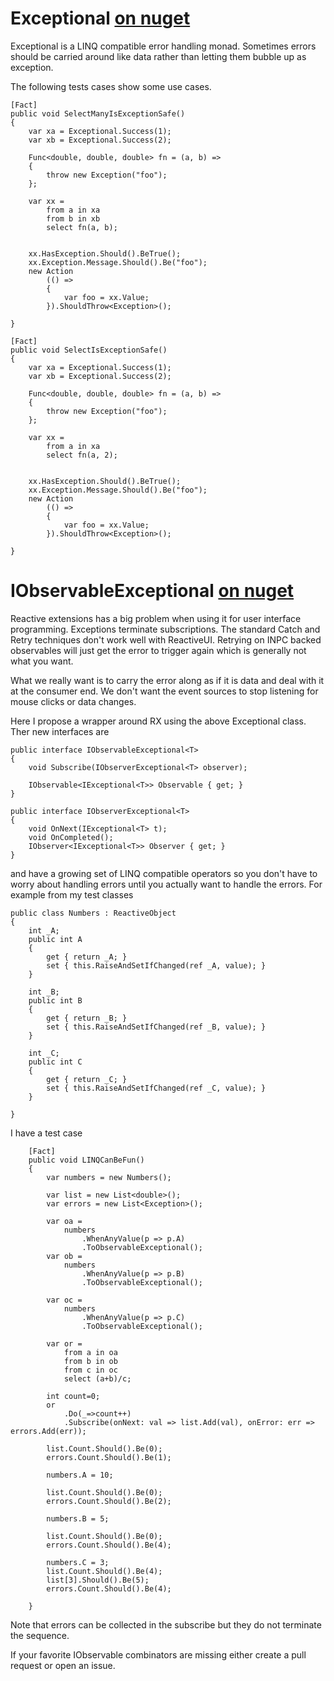 Exceptional [on nuget](https://www.nuget.org/packages/Weingartner.Exceptional)
===========

Exceptional is a LINQ compatible error handling monad. Sometimes errors should be carried around like data rather than letting them bubble up as exception. 

The following tests cases show some use cases.

    [Fact]
    public void SelectManyIsExceptionSafe()
    {
        var xa = Exceptional.Success(1);
        var xb = Exceptional.Success(2);

        Func<double, double, double> fn = (a, b) =>
        {
            throw new Exception("foo");
        };

        var xx =
            from a in xa
            from b in xb
            select fn(a, b);


        xx.HasException.Should().BeTrue();
        xx.Exception.Message.Should().Be("foo");
        new Action
            (() =>
            {
                var foo = xx.Value;
            }).ShouldThrow<Exception>();
        
    }

    [Fact]
    public void SelectIsExceptionSafe()
    {
        var xa = Exceptional.Success(1);
        var xb = Exceptional.Success(2);

        Func<double, double, double> fn = (a, b) =>
        {
            throw new Exception("foo");
        };

        var xx =
            from a in xa
            select fn(a, 2);


        xx.HasException.Should().BeTrue();
        xx.Exception.Message.Should().Be("foo");
        new Action
            (() =>
            {
                var foo = xx.Value;
            }).ShouldThrow<Exception>();
        
    }

IObservableExceptional [on nuget](https://www.nuget.org/packages/Weingartner.Exceptional)
======================

Reactive extensions has a big problem when using it for user interface programming. Exceptions terminate subscriptions. The
standard Catch and Retry techniques don't work well with ReactiveUI. Retrying on INPC backed observables will just get
the error to trigger again which is generally not what you want.

What we really want is to carry the error along as if it is data and deal with it at the consumer end. We don't
want the event sources to stop listening for mouse clicks or data changes.

Here I propose a wrapper around RX using the above Exceptional class. Ther new interfaces are

    public interface IObservableExceptional<T>
    {
        void Subscribe(IObserverExceptional<T> observer);

        IObservable<IExceptional<T>> Observable { get; }
    }

    public interface IObserverExceptional<T>
    {
        void OnNext(IExceptional<T> t);
        void OnCompleted();
        IObserver<IExceptional<T>> Observer { get; }
    }

and have a growing set of LINQ compatible operators so you don't have to worry about handling errors
until you actually want to handle the errors. For example from my test classes

    public class Numbers : ReactiveObject
    {
        int _A;
        public int A 
        {
            get { return _A; }
            set { this.RaiseAndSetIfChanged(ref _A, value); }
        }

        int _B;
        public int B 
        {
            get { return _B; }
            set { this.RaiseAndSetIfChanged(ref _B, value); }
        }

        int _C;
        public int C 
        {
            get { return _C; }
            set { this.RaiseAndSetIfChanged(ref _C, value); }
        }
        
    }

I have a test case

        [Fact]
        public void LINQCanBeFun()
        {
            var numbers = new Numbers();

            var list = new List<double>();
            var errors = new List<Exception>();

            var oa =
                numbers
                    .WhenAnyValue(p => p.A)
                    .ToObservableExceptional();
            var ob =
                numbers
                    .WhenAnyValue(p => p.B)
                    .ToObservableExceptional();

            var oc =
                numbers
                    .WhenAnyValue(p => p.C)
                    .ToObservableExceptional();

            var or = 
                from a in oa
                from b in ob
                from c in oc
                select (a+b)/c;

            int count=0;
            or
                .Do(_=>count++)
                .Subscribe(onNext: val => list.Add(val), onError: err => errors.Add(err));

            list.Count.Should().Be(0);
            errors.Count.Should().Be(1);

            numbers.A = 10;

            list.Count.Should().Be(0);
            errors.Count.Should().Be(2);

            numbers.B = 5;

            list.Count.Should().Be(0);
            errors.Count.Should().Be(4);

            numbers.C = 3;
            list.Count.Should().Be(4);
            list[3].Should().Be(5);
            errors.Count.Should().Be(4);

        }

Note that errors can be collected in the subscribe but they do not terminate the sequence.

If your favorite IObservable combinators are missing either create a pull request or open an issue. 



